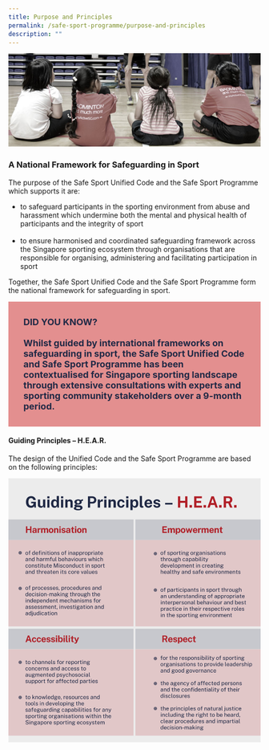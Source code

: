 ```yaml
---
title: Purpose and Principles
permalink: /safe-sport-programme/purpose-and-principles
description: ""
---
```

![Alt text for image on Isomer site](/images/children.jpg)
### A National Framework for Safeguarding in Sport


The purpose of the Safe Sport Unified Code and the Safe Sport Programme which supports it are:
* to safeguard participants in the sporting environment from abuse and harassment which undermine both the mental and physical health of participants and the integrity of sport <br><br>
* to ensure harmonised and coordinated safeguarding framework across the Singapore sporting ecosystem through organisations that are responsible for organising, administering and facilitating participation in sport 

Together, the Safe Sport Unified Code and the Safe Sport Programme form the national framework for safeguarding in sport.

<div style="font-size:18px;color:#202945; background-color:#E38F8F; padding:30px"> <b>DID YOU KNOW?</b><br><br><b>Whilst guided by international frameworks on safeguarding in sport, the Safe Sport Unified Code and Safe Sport Programme has been contextualised for Singapore sporting landscape through extensive consultations with experts and sporting community stakeholders over a 9-month period.</b></div>


#### Guiding Principles – H.E.A.R.



The design of the Unified Code and the Safe Sport Programme are based on the following principles:

![Alt text for image on Isomer site](/images/Guiding%20Principles_high_res.png)